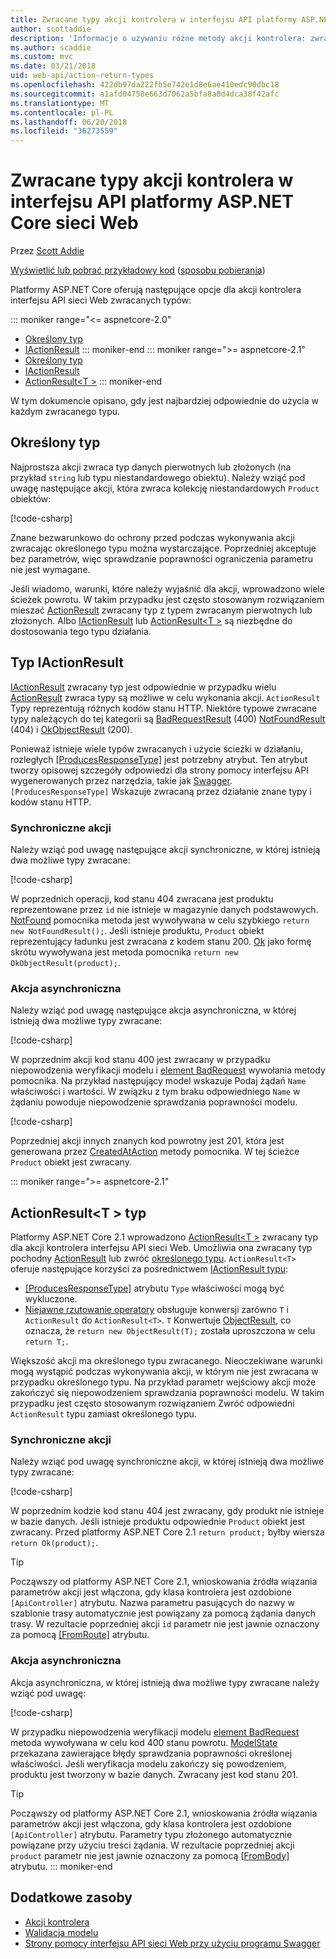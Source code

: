```yaml
---
title: Zwracane typy akcji kontrolera w interfejsu API platformy ASP.NET Core sieci Web
author: scottaddie
description: 'Informacje o używaniu różne metody akcji kontrolera: zwracane typy w interfejsie API sieci Web platformy ASP.NET Core.'
ms.author: scaddie
ms.custom: mvc
ms.date: 03/21/2018
uid: web-api/action-return-types
ms.openlocfilehash: 422db97da222fb5e742e1d8e6ae410edc90dbc18
ms.sourcegitcommit: a1afd04758e663d7062a5bfa8a0d4dca38f42afc
ms.translationtype: MT
ms.contentlocale: pl-PL
ms.lasthandoff: 06/20/2018
ms.locfileid: "36273559"
---
```

# <a name="controller-action-return-types-in-aspnet-core-web-api"></a>Zwracane typy akcji kontrolera w interfejsu API platformy ASP.NET Core sieci Web

Przez [Scott Addie](https://github.com/scottaddie)

[Wyświetlić lub pobrać przykładowy kod](https://github.com/aspnet/Docs/tree/master/aspnetcore/web-api/action-return-types/samples) ([sposobu pobierania](xref:tutorials/index#how-to-download-a-sample))

Platformy ASP.NET Core oferują następujące opcje dla akcji kontrolera interfejsu API sieci Web zwracanych typów:

::: moniker range="<= aspnetcore-2.0"
* [Określony typ](#specific-type)
* [IActionResult](#iactionresult-type)
::: moniker-end
::: moniker range=">= aspnetcore-2.1"
* [Określony typ](#specific-type)
* [IActionResult](#iactionresult-type)
* [ActionResult\<T >](#actionresultt-type)
::: moniker-end

W tym dokumencie opisano, gdy jest najbardziej odpowiednie do użycia w każdym zwracanego typu.

## <a name="specific-type"></a>Określony typ

Najprostsza akcji zwraca typ danych pierwotnych lub złożonych (na przykład `string` lub typu niestandardowego obiektu). Należy wziąć pod uwagę następujące akcji, która zwraca kolekcję niestandardowych `Product` obiektów:

[!code-csharp[](../web-api/action-return-types/samples/WebApiSample.Api.21/Controllers/ProductsController.cs?name=snippet_Get)]

Znane bezwarunkowo do ochrony przed podczas wykonywania akcji zwracając określonego typu można wystarczające. Poprzedniej akceptuje bez parametrów, więc sprawdzanie poprawności ograniczenia parametru nie jest wymagane.

Jeśli wiadomo, warunki, które należy wyjaśnić dla akcji, wprowadzono wiele ścieżek powrotu. W takim przypadku jest często stosowanym rozwiązaniem mieszać [ActionResult](/dotnet/api/microsoft.aspnetcore.mvc.actionresult) zwracany typ z typem zwracanym pierwotnych lub złożonych. Albo [IActionResult](#iactionresult-type) lub [ActionResult\<T >](#actionresultt-type) są niezbędne do dostosowania tego typu działania.

## <a name="iactionresult-type"></a>Typ IActionResult

[IActionResult](/dotnet/api/microsoft.aspnetcore.mvc.iactionresult) zwracany typ jest odpowiednie w przypadku wielu [ActionResult](/dotnet/api/microsoft.aspnetcore.mvc.actionresult) zwraca typy są możliwe w celu wykonania akcji. `ActionResult` Typy reprezentują różnych kodów stanu HTTP. Niektóre typowe zwracane typy należących do tej kategorii są [BadRequestResult](/dotnet/api/microsoft.aspnetcore.mvc.badrequestresult) (400) [NotFoundResult](/dotnet/api/microsoft.aspnetcore.mvc.notfoundresult) (404) i [OkObjectResult](/dotnet/api/microsoft.aspnetcore.mvc.okobjectresult) (200).

Ponieważ istnieje wiele typów zwracanych i użycie ścieżki w działaniu, rozległych [[ProducesResponseType]](/dotnet/api/microsoft.aspnetcore.mvc.producesresponsetypeattribute.-ctor) jest potrzebny atrybut. Ten atrybut tworzy opisowej szczegóły odpowiedzi dla strony pomocy interfejsu API wygenerowanych przez narzędzia, takie jak [Swagger](/aspnet/core/tutorials/web-api-help-pages-using-swagger). `[ProducesResponseType]` Wskazuje zwracaną przez działanie znane typy i kodów stanu HTTP.

### <a name="synchronous-action"></a>Synchroniczne akcji

Należy wziąć pod uwagę następujące akcji synchroniczne, w której istnieją dwa możliwe typy zwracane:

[!code-csharp[](../web-api/action-return-types/samples/WebApiSample.Api.Pre21/Controllers/ProductsController.cs?name=snippet_GetById&highlight=8,11)]

W poprzednich operacji, kod stanu 404 zwracana jest produktu reprezentowane przez `id` nie istnieje w magazynie danych podstawowych. [NotFound](/dotnet/api/microsoft.aspnetcore.mvc.controllerbase.notfound) pomocnika metoda jest wywoływana w celu szybkiego `return new NotFoundResult();`. Jeśli istnieje produktu, `Product` obiekt reprezentujący ładunku jest zwracana z kodem stanu 200. [Ok](/dotnet/api/microsoft.aspnetcore.mvc.controllerbase.ok) jako formę skrótu wywoływana jest metoda pomocnika `return new OkObjectResult(product);`.

### <a name="asynchronous-action"></a>Akcja asynchroniczna

Należy wziąć pod uwagę następujące akcja asynchroniczna, w której istnieją dwa możliwe typy zwracane:

[!code-csharp[](../web-api/action-return-types/samples/WebApiSample.Api.Pre21/Controllers/ProductsController.cs?name=snippet_CreateAsync&highlight=8,13)]

W poprzednim akcji kod stanu 400 jest zwracany w przypadku niepowodzenia weryfikacji modelu i [element BadRequest](/dotnet/api/microsoft.aspnetcore.mvc.controllerbase.badrequest) wywołania metody pomocnika. Na przykład następujący model wskazuje Podaj żądań `Name` właściwości i wartości. W związku z tym braku odpowiedniego `Name` w żądaniu powoduje niepowodzenie sprawdzania poprawności modelu.

[!code-csharp[](../web-api/action-return-types/samples/WebApiSample.DataAccess/Models/Product.cs?name=snippet_ProductClass&highlight=5-6)]

Poprzedniej akcji innych znanych kod powrotny jest 201, która jest generowana przez [CreatedAtAction](/dotnet/api/microsoft.aspnetcore.mvc.controllerbase.createdataction) metody pomocnika. W tej ścieżce `Product` obiekt jest zwracany.

::: moniker range=">= aspnetcore-2.1"
## <a name="actionresultt-type"></a>ActionResult\<T > typ

Platformy ASP.NET Core 2.1 wprowadzono [ActionResult\<T >](/dotnet/api/microsoft.aspnetcore.mvc.actionresult-1) zwracany typ dla akcji kontrolera interfejsu API sieci Web. Umożliwia ona zwracany typ pochodny [ActionResult](/dotnet/api/microsoft.aspnetcore.mvc.actionresult) lub zwróć [określonego typu](#specific-type). `ActionResult<T>` oferuje następujące korzyści za pośrednictwem [IActionResult typu](#iactionresult-type):

* [[ProducesResponseType]](/dotnet/api/microsoft.aspnetcore.mvc.producesresponsetypeattribute) atrybutu `Type` właściwości mogą być wykluczone.
* [Niejawne rzutowanie operatory](/dotnet/csharp/language-reference/keywords/implicit) obsługuje konwersji zarówno `T` i `ActionResult` do `ActionResult<T>`. `T` Konwertuje [ObjectResult](/dotnet/api/microsoft.aspnetcore.mvc.objectresult), co oznacza, że `return new ObjectResult(T);` została uproszczona w celu `return T;`.

Większość akcji ma określonego typu zwracanego. Nieoczekiwane warunki mogą wystąpić podczas wykonywania akcji, w którym nie jest zwracana w przypadku określonego typu. Na przykład parametr wejściowy akcji może zakończyć się niepowodzeniem sprawdzania poprawności modelu. W takim przypadku jest często stosowanym rozwiązaniem Zwróć odpowiedni `ActionResult` typu zamiast określonego typu.

### <a name="synchronous-action"></a>Synchroniczne akcji

Należy wziąć pod uwagę synchroniczne akcji, w której istnieją dwa możliwe typy zwracane:

[!code-csharp[](../web-api/action-return-types/samples/WebApiSample.Api.21/Controllers/ProductsController.cs?name=snippet_GetById&highlight=8,11)]

W poprzednim kodzie kod stanu 404 jest zwracany, gdy produkt nie istnieje w bazie danych. Jeśli istnieje produktu odpowiednie `Product` obiekt jest zwracany. Przed platformy ASP.NET Core 2.1 `return product;` byłby wiersza `return Ok(product);`.

> [!TIP]
> Począwszy od platformy ASP.NET Core 2.1, wnioskowania źródła wiązania parametrów akcji jest włączona, gdy klasa kontrolera jest ozdobione `[ApiController]` atrybutu. Nazwa parametru pasujących do nazwy w szablonie trasy automatycznie jest powiązany za pomocą żądania danych trasy. W rezultacie poprzedniej akcji `id` parametr nie jest jawnie oznaczony za pomocą [[FromRoute]](/dotnet/api/microsoft.aspnetcore.mvc.fromrouteattribute) atrybutu.

### <a name="asynchronous-action"></a>Akcja asynchroniczna

Akcja asynchroniczna, w której istnieją dwa możliwe typy zwracane należy wziąć pod uwagę:

[!code-csharp[](../web-api/action-return-types/samples/WebApiSample.Api.21/Controllers/ProductsController.cs?name=snippet_CreateAsync&highlight=8,13)]

W przypadku niepowodzenia weryfikacji modelu [element BadRequest](/dotnet/api/microsoft.aspnetcore.mvc.controllerbase.badrequest#Microsoft_AspNetCore_Mvc_ControllerBase_BadRequest_Microsoft_AspNetCore_Mvc_ModelBinding_ModelStateDictionary_) metoda wywoływana w celu kod 400 stanu powrotu. [ModelState](/dotnet/api/microsoft.aspnetcore.mvc.controllerbase.modelstate) przekazana zawierające błędy sprawdzania poprawności określonej właściwości. Jeśli weryfikacja modelu zakończy się powodzeniem, produktu jest tworzony w bazie danych. Zwracany jest kod stanu 201.

> [!TIP]
> Począwszy od platformy ASP.NET Core 2.1, wnioskowania źródła wiązania parametrów akcji jest włączona, gdy klasa kontrolera jest ozdobione `[ApiController]` atrybutu. Parametry typu złożonego automatycznie powiązane przy użyciu treści żądania. W rezultacie poprzedniej akcji `product` parametr nie jest jawnie oznaczony za pomocą [[FromBody]](/dotnet/api/microsoft.aspnetcore.mvc.frombodyattribute) atrybutu.
::: moniker-end

## <a name="additional-resources"></a>Dodatkowe zasoby

* [Akcji kontrolera](xref:mvc/controllers/actions)
* [Walidacja modelu](xref:mvc/models/validation)
* [Strony pomocy interfejsu API sieci Web przy użyciu programu Swagger](xref:tutorials/web-api-help-pages-using-swagger)
